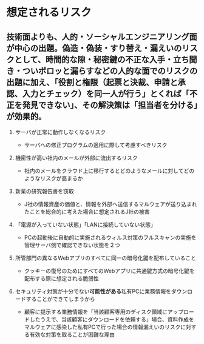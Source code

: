 # 想定されるリスク

## 技術面よりも、人的・ソーシャルエンジニアリング面が中心の出題。偽造・偽装・すり替え・漏えいのリスクとして、時間的な隙・秘密鍵の不正な入手・立ち聞き・ついポロッと漏らすなどの人的な面でのリスクの出題に加え、「**役割と権限**（起票と決裁、申請と承認、入力とチェック）を**同一人が行う**」とくれば「**不正を発見できない**」、その解決策は「**担当者を分ける**」が効果的。

1. サーバが正常に動作しなくなるリスク
    * サーバへの修正プログラムの適用に際して考慮すべきリスク
    
2. 機密性が高い社内のメールが外部に流出するリスク
    * 社内のメールをクラウド上に移行するとどのようなメールに対してどのようなリスクが高まるか
    
3. 新薬の研究報告書を窃取
    * J社の情報資産の価値と、情報を外部へ送信するマルウェアが送り込まれたことを総合的に考えた場合に想定されるJ社の被害
    
4. 「電源が入っていない状態」「LANに接続していない状態」
    * PCの起動後に自動的に実施されるウィルス対策のフルスキャンの実施を管理サーバ側で確認できない状態を２つ
    
5. 所管部門の異なるWebアプリのすべてに同一の暗号化鍵を配布していること
    * クッキーの復号のためにすべてのWebアプリに共通鍵方式の暗号化鍵を配布する際に想定される脆弱性
    
6. セキュリティ対策が十分でない**可能性がある**私有PCに業務情報をダウンロードすることができてしまうから
    * 顧客に提示する業務情報を「当該顧客専用のディスク領域にアップロードしたうえで、当該顧客にダウンロードを依頼する」場合、資料作成をマルウェアに感染した私有PCで行った場合の情報漏えいのリスクに対する有効な対策を取ることが困難な理由
    
